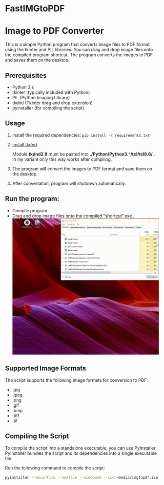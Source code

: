 # FastIMGtoPDF

# Image to PDF Converter

This is a simple Python program that converts image files to PDF format using the tkinter and PIL libraries. You can drag and drop image files onto the compiled program shortcut. The program converts the images to PDF and saves them on the desktop.

## Prerequisites

- Python 3.x
- tkinter (typically included with Python)
- PIL (Python Imaging Library)
- tkdnd (Tkinter drag and drop extension)
- pyinstaller (for compiling the script)

## Usage

1. Install the required dependencies:
   `pip install -r requirements.txt`
2. [Install tkdnd](https://youtu.be/JIy0QjwQBl0?t=75).

   Module **tkdnd2.8** must be pasted into **./Python/Python3.^/tcl/tcl8.6/** . In my variant only this way works after compiling.

3. The program will convert the images to PDF format and save them on the desktop.
4. After convertation, program will shutdown automatically.

## Run the program:

- Compile program
- Drag and drop image files onto the compiled "shortcut".exe .
  ![Alt text](media/convert.gif)

## Supported Image Formats

The script supports the following image formats for conversion to PDF:

- .jpg
- .jpeg
- .png
- .gif
- .bmp
- .tiff
- .tif

## Compiling the Script

To compile the script into a standalone executable, you can use PyInstaller. PyInstaller bundles the script and its dependencies into a single executable file.

Run the following command to compile the script:

```bash
pyinstaller --noconfirm --onefile --windowed --icon=media/imgtopdf.ico fastimgtopdf.py
```
